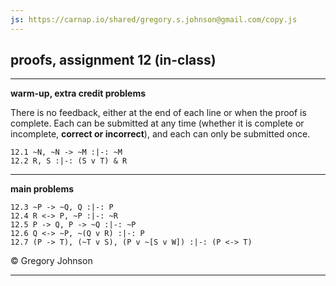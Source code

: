 ```yaml
---
js: https://carnap.io/shared/gregory.s.johnson@gmail.com/copy.js
--- 
```


## proofs, assignment 12 (in-class)

---

**warm-up, extra credit problems**

There is no feedback, either at the end of each line or when the proof is complete. Each can be submitted at any time (whether it is complete or incomplete, **correct or incorrect**), and each can only be submitted once.

~~~{.ProofChecker .JohnsonSL options="fonts tabindent render exam" guides="fitch" feedback="none" points="1" late-credit="1"}
12.1 ~N, ~N -> ~M :|-: ~M
12.2 R, S :|-: (S v T) & R 
~~~

---

**main problems**

~~~{.ProofChecker .JohnsonSL options="fonts tabindent" guides="fitch" points="20" late-credit="15"}
12.3 ~P -> ~Q, Q :|-: P
12.4 R <-> P, ~P :|-: ~R
12.5 P -> Q, P -> ~Q :|-: ~P
12.6 Q <-> ~P, ~(Q v R) :|-: P
12.7 (P -> T), (~T v S), (P v ~[S v W]) :|-: (P <-> T)
~~~

<p>&copy; <script>document.write(new Date().getFullYear())</script> Gregory Johnson</p>
 
---